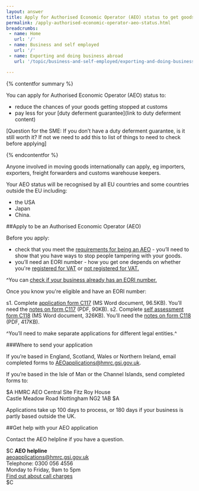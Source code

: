 ```yaml
---
layout: answer
title: Apply for Authorised Economic Operator (AEO) status to get goods through customs faster
permalink: /apply-authorised-economic-operator-aeo-status.html
breadcrumbs:
 - name: Home
   url: '/'
 - name: Business and self employed
   url: '/'
 - name: Exporting and doing business abroad
   url: '/topic/business-and-self-employed/exporting-and-doing-business-abroad.html'

---
```

{% contentfor summary %}

You can apply for Authorised Economic Operator (AEO) status to:

- reduce the chances of your goods getting stopped at customs
- pay less for your [duty deferment guarantee](link to duty deferment content)

[Question for the SME: If you don’t have a duty deferment guarantee, is it still worth it? If not we need to add this to list of things to need to check before applying]

{% endcontentfor %}

Anyone involved in moving goods internationally can apply, eg importers, exporters, freight forwarders and customs warehouse keepers.

Your AEO status will be recognised by all EU countries and some countries outside the EU including:

* the USA
* Japan 
* China.

##Apply to be an Authorised Economic Operator (AEO)

Before you apply:

* check that you meet the [requirements for being an AEO](/government/publications/notice-117-authorised-economic-operator) - you’ll need to show that you have ways to stop people tampering with your goods.
* you’ll need an EORI number - how you get one depends on whether you're [registered for VAT](https://online.hmrc.gov.uk/shortforms/form/EORIVAT) or [not registered for VAT.](https://online.hmrc.gov.uk/shortforms/form/EORINonVATExport)

^You can [check if your business already has an EORI number.](http://ec.europa.eu/taxation_customs/dds2/eos/eori_validation.jsp?Lang=en)

Once you know you're eligible and have an EORI number:

s1. Complete [application form C117](https://www.gov.uk/government/uploads/system/uploads/attachment_data/file/412200/C117.doc) (MS Word document, 96.5KB). You’ll need the [notes on form C117](https://www.gov.uk/government/uploads/system/uploads/attachment_data/file/412612/C117-notes.pdf) (PDF, 90KB).
s2. Complete [self assessment form C118](https://www.gov.uk/government/uploads/system/uploads/attachment_data/file/412192/C118.doc) (MS Word document, 326KB). You’ll need the [notes on form C118](https://www.gov.uk/government/uploads/system/uploads/attachment_data/file/414686/C118_Notes.pdf) (PDF, 417KB).

^You’ll need to make separate applications for different legal entities.^

###Where to send your application

If you’re based in England, Scotland, Wales or Northern Ireland, email completed forms to <AEOapplications@hmrc.gsi.gov.uk>.

If you’re based in the Isle of Man or the Channel Islands, send completed forms to:

$A
HMRC AEO Central Site 
Fitz Roy House  
Castle Meadow Road
Nottingham 
NG2 1AB 
$A

Applications take up 100 days to process, or 180 days if your business is partly based outside the UK.

##Get help with your AEO application

Contact the AEO helpline if you have a question.

$C 
**AEO helpline**  
<aeoapplications@hmrc.gsi.gov.uk>   
Telephone: 0300 056 4556   
Monday to Friday, 9am to 5pm     
[Find out about call charges](/call-charges)     
$C 




